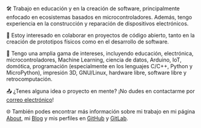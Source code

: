 🛠️ Trabajo en educación y en la creación de software, principalmente enfocado en ecosistemas basados en microcontroladores. Además, tengo experiencia en la construcción y reparación de dispositivos electrónicos.

💞️ Estoy interesado en colaborar en proyectos de código abierto, tanto en la creación de prototipos físicos como en el desarrollo de software.

👀 Tengo una amplia gama de intereses, incluyendo educación, electrónica, microcontroladores, Machine Learning, ciencia de datos, Arduino, IoT, domótica, programación (especialmente en los lenguajes C/C++, Python y MicroPython), impresión 3D, GNU/Linux, hardware libre, software libre y retrocomputación.

📤 ¿Tenes alguna idea o proyecto en mente? ¡No dudes en contactarme por [correo electrónico](mailto:lmtreser@gmail.com)!

🌐 También podes encontrar más información sobre mi trabajo en mi página [About](https://lmtreser.github.io/), mi [Blog](https://www.automatismos-mdq.com.ar) y mis perfiles en [GitHub](https://github.com/lmtreser) y [GitLab](https://gitlab.com/lmtreser).
